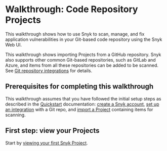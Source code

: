 # Walkthrough: Code Repository Projects

This walkthrough shows how to use Snyk to scan, manage, and fix application vulnerabilities in your Git-based code repository using the Snyk Web UI.

This walkthrough shows importing Projects from a GitHub repository. Snyk also supports other common Git-based repositories, such as GitLab and Azure, and items from all these repositories can be added to be scanned. See [Git repository integrations](../../scm-ide-and-ci-cd-integrations/snyk-scm-integrations/) for details.

## Prerequisites for completing this walkthrough

This walkthrough assumes that you have followed the initial setup steps as described in the [Quickstart](broken-reference) documentation: [create a Snyk account](broken-reference), [set up an integration](broken-reference) with a Git repo, and [import a Project](broken-reference) containing items for scanning.

## First step: view your Projects

Start by [viewing your first Snyk Project](view-your-first-snyk-projects.md).
